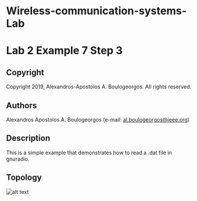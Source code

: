 # Wireless-communication-systems-Lab
# Lab 2 Example 7 Step 3

## Copyright
Copyright 2019, Alexandros-Apostolos A. Boulogeorgos. All rights reserved.

## Authors
Alexandros Apostolos A. Boulogeorgos (e-mail: al.boulogeorgos@ieee.org)

## Description 
This is a simple example that demonstrates how to read a .dat file in gnuradio. 

## Topology
![alt text](https://github.com/aboulogeorgos/Wireless-communication-systems-Lab/blob/master/Lab2/example7/step4/example7_4.grc.png?raw=true)
